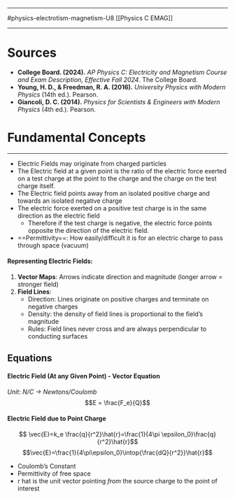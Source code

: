 ____________
#physics-electrotism-magnetism-U8 [[Physics C EMAG]]
__________
# Sources
- **College Board. (2024).** _AP Physics C: Electricity and Magnetism Course and Exam Description, Effective Fall 2024_. The College Board.
- **Young, H. D., & Freedman, R. A. (2016).** _University Physics with Modern Physics_ (14th ed.). Pearson.
- **Giancoli, D. C. (2014).** _Physics for Scientists & Engineers with Modern Physics_ (4th ed.). Pearson.
# Fundamental Concepts
______

- Electric Fields may originate from charged particles
- The Electric field at a given point is the ratio of the electric force exerted on a test charge at the point to the charge and the charge on the test charge itself.
- The Electric field points away from an isolated positive charge and towards an isolated negative charge
- The electric force exerted on a positive test charge is in the same direction as the electric field
	- Therefore if the test charge is negative, the electric force points opposite the direction of the electric field. 
- ==Permittivity==: How easily/difficult it is for an electric charge to pass through space (vacuum)
#### Representing Electric Fields:
1. **Vector Maps**: Arrows indicate direction and magnitude (longer arrow = stronger field)
2. **Field Lines**:
	- Direction: Lines originate on positive charges and terminate on negative charges
	- Density: the density of field lines is proportional to the field’s magnitude
	- Rules: Field lines never cross and are always perpendicular to conducting surfaces
## Equations
#### Electric Field (At any Given Point) - Vector Equation
*Unit: N/C → Newtons/Coulomb*
$$E = \frac{F_e}{Q}$$
#### Electric Field due to Point Charge
$$ \vec{E}=k_e \frac{q}{r^2}\hat{r}=\frac{1}{4\pi \epsilon_0}\frac{q}{r^2}\hat{r}$$
$$\vec{E}=\frac{1}{4\pi\epsilon_0}\intop{\frac{dQ}{r^2}}\hat{r}$$
- Coulomb’s Constant
- Permittivity of free space
- r hat is the unit vector pointing *from* the source charge to the point of interest
